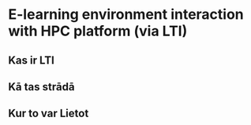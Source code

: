 # E-learning environment interaction with HPC platform (via LTI)

## Kas ir LTI
## Kā tas strādā
## Kur to var Lietot 
